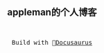 <h2 align="center">
appleman的个人博客
</h2><br>
<pre align="center">
 Build with 🦖<a href="https://docusaurus.io/">Docusaurus</a> 
</pre>
